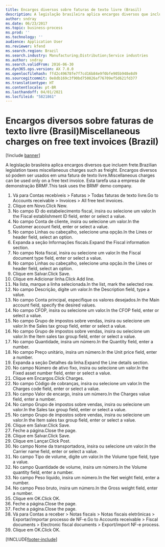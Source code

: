 ```yaml
---
title: Encargos diversos sobre faturas de texto livre (Brasil)
description: A legislação brasileira aplica encargos diversos que incluem frete.
author: sndray
ms.date: 06/23/2017
ms.topic: business-process
ms.prod: ''
ms.technology: ''
audience: Application User
ms.reviewer: kfend
ms.search.region: Brazil
ms.search.industry: Manufacturing;Distribution;Service industries
ms.author: sndray
ms.search.validFrom: 2016-06-30
ms.dyn365.ops.version: AX 7.0.0
ms.openlocfilehash: ffd2c49678fe7f7cd16b84e9f0bfe905b948e8d9
ms.sourcegitcommit: 0e8db169c3f90bd750826af76709ef5d621fd377
ms.translationtype: HT
ms.contentlocale: pt-BR
ms.lasthandoff: 04/01/2021
ms.locfileid: "5821861"
---
```

# <a name="miscellaneous-charges-on-free-text-invoices-brazil"></a><span data-ttu-id="737e6-103">Encargos diversos sobre faturas de texto livre (Brasil)</span><span class="sxs-lookup"><span data-stu-id="737e6-103">Miscellaneous charges on free text invoices (Brazil)</span></span>

[!include [banner](../../includes/banner.md)]

<span data-ttu-id="737e6-104">A legislação brasileira aplica encargos diversos que incluem frete.</span><span class="sxs-lookup"><span data-stu-id="737e6-104">Brazilian legislation taxes  miscellaneous charges such as freight.</span></span> <span data-ttu-id="737e6-105">Encargos diversos só podem ser usados em uma fatura de texto livre.</span><span class="sxs-lookup"><span data-stu-id="737e6-105">Miscellaneous charges can be used only on a free text invoice.</span></span> <span data-ttu-id="737e6-106">Esta tarefa usa a empresa de demonstração BRMF.</span><span class="sxs-lookup"><span data-stu-id="737e6-106">This task uses the BRMF demo company.</span></span>

1. <span data-ttu-id="737e6-107">Vá para Contas recebíveis > Faturas > Todas faturas de texto livre.</span><span class="sxs-lookup"><span data-stu-id="737e6-107">Go to Accounts receivable > Invoices > All free text invoices.</span></span>
2. <span data-ttu-id="737e6-108">Clique em Novo.</span><span class="sxs-lookup"><span data-stu-id="737e6-108">Click New.</span></span>
3. <span data-ttu-id="737e6-109">No campo ID do estabelecimento fiscal, insira ou selecione um valor.</span><span class="sxs-lookup"><span data-stu-id="737e6-109">In the Fiscal establishment ID field, enter or select a value.</span></span>
4. <span data-ttu-id="737e6-110">No campo Conta de cliente, insira ou selecione um valor.</span><span class="sxs-lookup"><span data-stu-id="737e6-110">In the Customer account field, enter or select a value.</span></span>
5. <span data-ttu-id="737e6-111">No campo Linhas ou cabeçalho, selecione uma opção.</span><span class="sxs-lookup"><span data-stu-id="737e6-111">In the Lines or header field, select an option.</span></span>
6. <span data-ttu-id="737e6-112">Expanda a seção Informações fiscais.</span><span class="sxs-lookup"><span data-stu-id="737e6-112">Expand the Fiscal information section.</span></span>
7. <span data-ttu-id="737e6-113">No campo Nota fiscal, insira ou selecione um valor.</span><span class="sxs-lookup"><span data-stu-id="737e6-113">In the Fiscal document type field, enter or select a value.</span></span>
8. <span data-ttu-id="737e6-114">No campo Linhas ou cabeçalho, selecione uma opção.</span><span class="sxs-lookup"><span data-stu-id="737e6-114">In the Lines or header field, select an option.</span></span>
9. <span data-ttu-id="737e6-115">Clique em Salvar.</span><span class="sxs-lookup"><span data-stu-id="737e6-115">Click Save.</span></span>
10. <span data-ttu-id="737e6-116">Clique em Adicionar linha.</span><span class="sxs-lookup"><span data-stu-id="737e6-116">Click Add line.</span></span>
11. <span data-ttu-id="737e6-117">Na lista, marque a linha selecionada.</span><span class="sxs-lookup"><span data-stu-id="737e6-117">In the list, mark the selected row.</span></span>
12. <span data-ttu-id="737e6-118">No campo Descrição, digite um valor.</span><span class="sxs-lookup"><span data-stu-id="737e6-118">In the Description field, type a value.</span></span>
13. <span data-ttu-id="737e6-119">No campo Conta principal, especifique os valores desejados.</span><span class="sxs-lookup"><span data-stu-id="737e6-119">In the Main account field, specify the desired values.</span></span>
14. <span data-ttu-id="737e6-120">No campo CFOP, insira ou selecione um valor.</span><span class="sxs-lookup"><span data-stu-id="737e6-120">In the CFOP field, enter or select a value.</span></span>
15. <span data-ttu-id="737e6-121">No campo Grupo de impostos sobre vendas, insira ou selecione um valor.</span><span class="sxs-lookup"><span data-stu-id="737e6-121">In the Sales tax group field, enter or select a value.</span></span>
16. <span data-ttu-id="737e6-122">No campo Grupo de impostos sobre vendas, insira ou selecione um valor.</span><span class="sxs-lookup"><span data-stu-id="737e6-122">In the Item sales tax group field, enter or select a value.</span></span>
17. <span data-ttu-id="737e6-123">No campo Quantidade, insira um número.</span><span class="sxs-lookup"><span data-stu-id="737e6-123">In the Quantity field, enter a number.</span></span>
18. <span data-ttu-id="737e6-124">No campo Preço unitário, insira um número.</span><span class="sxs-lookup"><span data-stu-id="737e6-124">In the Unit price field, enter a number.</span></span>
19. <span data-ttu-id="737e6-125">Expanda a seção Detalhes da linha.</span><span class="sxs-lookup"><span data-stu-id="737e6-125">Expand the Line details section.</span></span>
20. <span data-ttu-id="737e6-126">No campo Número de ativo fixo, insira ou selecione um valor.</span><span class="sxs-lookup"><span data-stu-id="737e6-126">In the Fixed asset number field, enter or select a value.</span></span>
21. <span data-ttu-id="737e6-127">Clique em Encargos.</span><span class="sxs-lookup"><span data-stu-id="737e6-127">Click Charges.</span></span>
22. <span data-ttu-id="737e6-128">No campo Código de cobranças, insira ou selecione um valor.</span><span class="sxs-lookup"><span data-stu-id="737e6-128">In the Charges code field, enter or select a value.</span></span>
23. <span data-ttu-id="737e6-129">No campo Valor de encargo, insira um número.</span><span class="sxs-lookup"><span data-stu-id="737e6-129">In the Charges value field, enter a number.</span></span>
24. <span data-ttu-id="737e6-130">No campo Grupo de impostos sobre vendas, insira ou selecione um valor.</span><span class="sxs-lookup"><span data-stu-id="737e6-130">In the Sales tax group field, enter or select a value.</span></span>
25. <span data-ttu-id="737e6-131">No campo Grupo de impostos sobre vendas, insira ou selecione um valor.</span><span class="sxs-lookup"><span data-stu-id="737e6-131">In the Item sales tax group field, enter or select a value.</span></span>
26. <span data-ttu-id="737e6-132">Clique em Salvar.</span><span class="sxs-lookup"><span data-stu-id="737e6-132">Click Save.</span></span>
27. <span data-ttu-id="737e6-133">Feche a página.</span><span class="sxs-lookup"><span data-stu-id="737e6-133">Close the page.</span></span>
28. <span data-ttu-id="737e6-134">Clique em Salvar.</span><span class="sxs-lookup"><span data-stu-id="737e6-134">Click Save.</span></span>
29. <span data-ttu-id="737e6-135">Clique em Lançar.</span><span class="sxs-lookup"><span data-stu-id="737e6-135">Click Post.</span></span>
30. <span data-ttu-id="737e6-136">No campo Nome da transportadora, insira ou selecione um valor.</span><span class="sxs-lookup"><span data-stu-id="737e6-136">In the Carrier name field, enter or select a value.</span></span>
31. <span data-ttu-id="737e6-137">No campo Tipo de volume, digite um valor.</span><span class="sxs-lookup"><span data-stu-id="737e6-137">In the Volume type field, type a value.</span></span>
32. <span data-ttu-id="737e6-138">No campo Quantidade de volume, insira um número.</span><span class="sxs-lookup"><span data-stu-id="737e6-138">In the Volume quantity field, enter a number.</span></span>
33. <span data-ttu-id="737e6-139">No campo Peso líquido, insira um número.</span><span class="sxs-lookup"><span data-stu-id="737e6-139">In the Net weight field, enter a number.</span></span>
34. <span data-ttu-id="737e6-140">No campo Peso bruto, insira um número.</span><span class="sxs-lookup"><span data-stu-id="737e6-140">In the Gross weight field, enter a number.</span></span>
35. <span data-ttu-id="737e6-141">Clique em OK.</span><span class="sxs-lookup"><span data-stu-id="737e6-141">Click OK.</span></span>
36. <span data-ttu-id="737e6-142">Feche a página.</span><span class="sxs-lookup"><span data-stu-id="737e6-142">Close the page.</span></span>
37. <span data-ttu-id="737e6-143">Feche a página.</span><span class="sxs-lookup"><span data-stu-id="737e6-143">Close the page.</span></span>
38. <span data-ttu-id="737e6-144">Vá para Contas a receber > Notas fiscais > Notas fiscais eletrônicas > Exportar/importar processo de NF-e.</span><span class="sxs-lookup"><span data-stu-id="737e6-144">Go to Accounts receivable > Fiscal documents > Electronic fiscal documents > Export/import NF-e process.</span></span>
39. <span data-ttu-id="737e6-145">Clique em OK.</span><span class="sxs-lookup"><span data-stu-id="737e6-145">Click OK.</span></span>



[!INCLUDE[footer-include](../../../includes/footer-banner.md)]